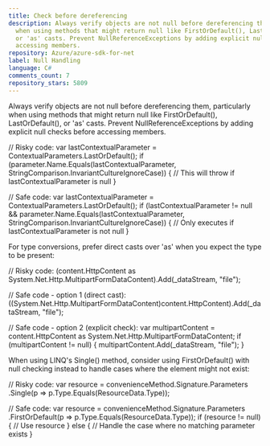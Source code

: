 ```yaml
---
title: Check before dereferencing
description: Always verify objects are not null before dereferencing them, particularly
  when using methods that might return null like FirstOrDefault(), LastOrDefault(),
  or 'as' casts. Prevent NullReferenceExceptions by adding explicit null checks before
  accessing members.
repository: Azure/azure-sdk-for-net
label: Null Handling
language: C#
comments_count: 7
repository_stars: 5809
---
```


Always verify objects are not null before dereferencing them, particularly when using methods that might return null like FirstOrDefault(), LastOrDefault(), or 'as' casts. Prevent NullReferenceExceptions by adding explicit null checks before accessing members.

// Risky code:
var lastContextualParameter = ContextualParameters.LastOrDefault();
if (parameter.Name.Equals(lastContextualParameter, StringComparison.InvariantCultureIgnoreCase))
{
    // This will throw if lastContextualParameter is null
}

// Safe code:
var lastContextualParameter = ContextualParameters.LastOrDefault();
if (lastContextualParameter != null && parameter.Name.Equals(lastContextualParameter, StringComparison.InvariantCultureIgnoreCase))
{
    // Only executes if lastContextualParameter is not null
}

For type conversions, prefer direct casts over 'as' when you expect the type to be present:

// Risky code:
(content.HttpContent as System.Net.Http.MultipartFormDataContent).Add(_dataStream, "file");

// Safe code - option 1 (direct cast):
((System.Net.Http.MultipartFormDataContent)content.HttpContent).Add(_dataStream, "file");

// Safe code - option 2 (explicit check):
var multipartContent = content.HttpContent as System.Net.Http.MultipartFormDataContent;
if (multipartContent != null)
{
    multipartContent.Add(_dataStream, "file");
}

When using LINQ's Single() method, consider using FirstOrDefault() with null checking instead to handle cases where the element might not exist:

// Risky code:
var resource = convenienceMethod.Signature.Parameters
    .Single(p => p.Type.Equals(ResourceData.Type));

// Safe code:
var resource = convenienceMethod.Signature.Parameters
    .FirstOrDefault(p => p.Type.Equals(ResourceData.Type));
if (resource != null)
{
    // Use resource
}
else
{
    // Handle the case where no matching parameter exists
}
